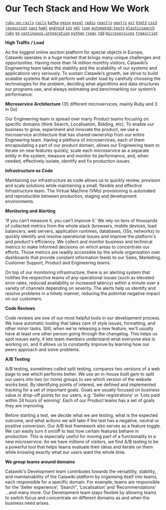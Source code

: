 # Our Tech Stack and How We Work

[`ruby-on-rails`](https://github.com/topics/ruby-on-rails) [`rails`](https://github.com/topics/rails) [`kafka`](https://github.com/topics/kafka) [`nginx`](https://github.com/topics/nginx) [`mysql`](https://github.com/topics/mysql) [`redis`](https://github.com/topics/redis) [`reactjs`](https://github.com/topics/reactjs) [`nextjs`](https://github.com/vercel/next.js) [`git`](https://github.com/topics/github) [`html5`](https://github.com/topics/html5) [`css3`](https://github.com/topics/css3) [`javascript`](https://github.com/topics/javascript) [`sass`](https://github.com/topics/sass) [`haml`](https://github.com/topics/haml) [`android`](https://github.com/topics/android) [`ios`](https://github.com/topics/ios) [`xml`](https://github.com/topics/xml) [`json`](https://github.com/topics/json) [`automated-tests`](https://github.com/topics/automated-tests) [`elasticsearch`](https://github.com/topics/elasticsearch) [`ruby`](https://github.com/topics/ruby) [`go`](https://github.com/topics/go) [`continuous-integration`](https://github.com/topics/continuous-integration) [`python`](https://github.com/topics/python) [`rspec`](https://github.com/topics/rspec) [`tdd`](https://github.com/topics/tdd) [`microservices`](https://github.com/topics/microservices) [`typescript`](https://github.com/topics/typecript)

**High Traffic / Load**

As the biggest online auction platform for special objects in Europe, Catawiki operates in a huge market that brings many unique challenges and opportunities. Having more than 14 million monthly visitors, Catawiki’s Engineering team takes the stability and the scalability of our systems and applications very seriously. To sustain Catawiki’s growth, we strive to build scalable systems that will perform well under load by carefully choosing the technologies for the problem, deciding what algorithms and data structures our programs use, and always estimating and benchmarking our system’s performance.

**Microservice Architecture** (35 different microservices, mainly Ruby and 3 in Go)

Our Engineering team is spread over many Product teams focusing on specific domains (think Search, Localisation, Bidding, etc). To enable our business to grow, experiment and innovate the product, we use a microservice architecture that has shared ownership from our entire Engineering team. Having a plethora of microservices, each of them encapsulating a part of our product domain, allows our Engineering team to iterate on new features quickly, scale each microservice as a separate entity in the system, measure and monitor its performance, and, when needed, effectively isolate, identify and fix production issues.

**Infrastructure as Code**

Maintaining our infrastructure as code allows us to quickly review, provision and scale solutions while maintaining a small, flexible and effective Infrastructure team. The Virtual Machine (VMs) provisioning is automated and reproducible between production, staging and development environments.

**Monitoring and Alerting**

‘If you can’t measure it, you can’t improve it.’ We rely on tens of thousands of collected metrics from the whole stack (browsers, mobile devices, load balancers, web servers, application runtimes, databases, OSs, networks) to quickly identify and resolve operational issues and improve the platform's and product's efficiency. We collect and monitor business and technical metrics to make informed decisions on which areas to concentrate our efforts. Those metrics are readily accessible by the whole organisation over dashboards that provide constant information feeds to our Sales, Marketing, Customer Support, Product and Engineering teams.

On top of our monitoring infrastructure, there is an alerting system that notifies the respective teams of any operational issues (such as elevated error rates, reduced availability or increased latency) within a minute over a variety of channels depending on severity. The alerts help us identify and resolve problems in a timely manner, reducing the potential negative impact on our customers.

**Code Reviews**

Code reviews are one of our most helpful tools in our development process. We have automatic tooling that takes care of style issues, formatting, and other minor tasks. Still, when we're releasing a new feature, we'll usually have at least one other person going through the changelog. This helps us spot issues early, it lets team members understand what everyone else is working on, and it allows us to constantly improve by learning how our peers approach and solve problems.

**A/B Testing**

A/B testing, sometimes called split testing, compares two versions of a web page to see which performs better. We use an in-house built gem to split our users into two (or more) groups to see which version of the website works best. By identifying points of interest, we defined and implemented tracking for a set of important goals. Goals are usually focused on business value or drop-off points for our users, e.g: ‘Seller registrations’ or ‘Lots paid within 24 hours of winning’. Each of our Product teams has a set of goals they are improving.

Before starting a test, we decide what we are testing, what is the expected outcome, and what actions we will take if the test has a negative, neutral or positive conversion. Our A/B test framework also serves as a feature toggle. We can easily turn it on/off to test how certain features behave in production. This is especially useful for moving part of a functionality to a new microservice. As we have millions of visitors, we find A/B testing to be a powerful tool that helps teams evaluate their ideas and iterate on them while knowing exactly what our users want the whole time.

**We group teams around domains** 

Catawiki's Development team contributes towards the versatility, stability, and maintainability of the Catawiki platform by organising itself into teams, each responsible for a specific domain. For example, teams are responsible for the ‘Seller experience’, ‘Search”, ‘Localisation’ and ‘Recommendations’ ...and many more. Our Development team stays flexible by allowing teams to switch focus and concentrate on different domains as and when the business need arises.

